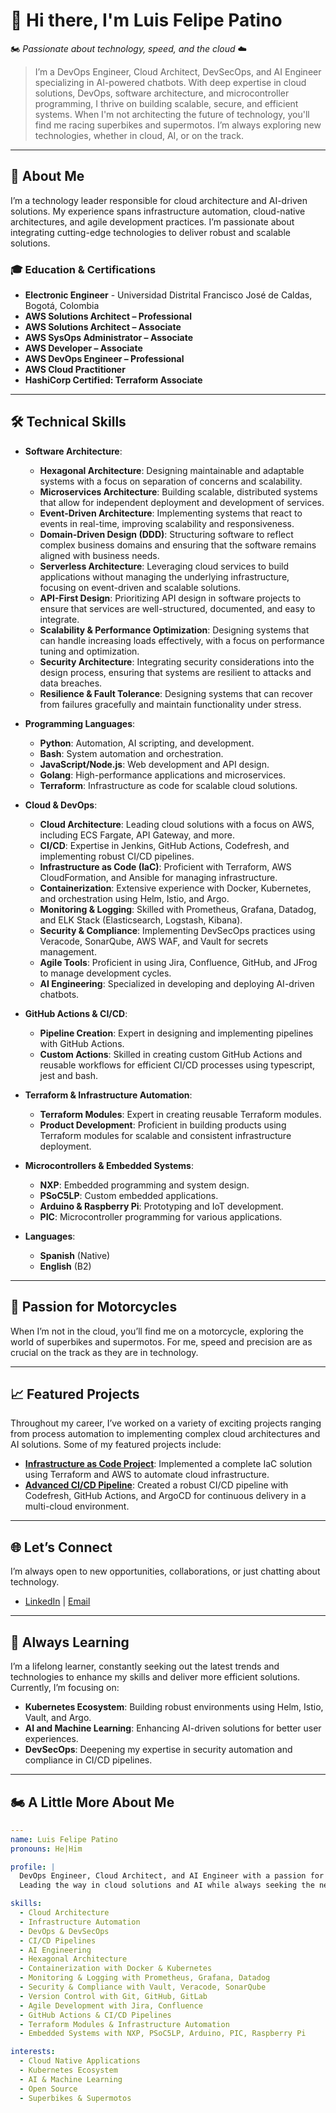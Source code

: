 # 👋 Hi there, I'm Luis Felipe Patino
🏍️ _Passionate about technology, speed, and the cloud_ ☁️

> I’m a DevOps Engineer, Cloud Architect, DevSecOps, and AI Engineer specializing in AI-powered chatbots. With deep expertise in cloud solutions, DevOps, software architecture, and microcontroller programming, I thrive on building scalable, secure, and efficient systems. When I'm not architecting the future of technology, you'll find me racing superbikes and supermotos. I’m always exploring new technologies, whether in cloud, AI, or on the track.

---

## 🚀 About Me

I’m a technology leader responsible for cloud architecture and AI-driven solutions. My experience spans infrastructure automation, cloud-native architectures, and agile development practices. I’m passionate about integrating cutting-edge technologies to deliver robust and scalable solutions.

### 🎓 Education & Certifications

- **Electronic Engineer** - Universidad Distrital Francisco José de Caldas, Bogotá, Colombia
- **AWS Solutions Architect – Professional**
- **AWS Solutions Architect – Associate**
- **AWS SysOps Administrator – Associate**
- **AWS Developer – Associate**
- **AWS DevOps Engineer – Professional**
- **AWS Cloud Practitioner**
- **HashiCorp Certified: Terraform Associate**

---

## 🛠️ Technical Skills

- **Software Architecture**:
  - **Hexagonal Architecture**: Designing maintainable and adaptable systems with a focus on separation of concerns and scalability.
  - **Microservices Architecture**: Building scalable, distributed systems that allow for independent deployment and development of services.
  - **Event-Driven Architecture**: Implementing systems that react to events in real-time, improving scalability and responsiveness.
  - **Domain-Driven Design (DDD)**: Structuring software to reflect complex business domains and ensuring that the software remains aligned with business needs.
  - **Serverless Architecture**: Leveraging cloud services to build applications without managing the underlying infrastructure, focusing on event-driven and scalable solutions.
  - **API-First Design**: Prioritizing API design in software projects to ensure that services are well-structured, documented, and easy to integrate.
  - **Scalability & Performance Optimization**: Designing systems that can handle increasing loads effectively, with a focus on performance tuning and optimization.
  - **Security Architecture**: Integrating security considerations into the design process, ensuring that systems are resilient to attacks and data breaches.
  - **Resilience & Fault Tolerance**: Designing systems that can recover from failures gracefully and maintain functionality under stress.
  
- **Programming Languages**:
  - **Python**: Automation, AI scripting, and development.
  - **Bash**: System automation and orchestration.
  - **JavaScript/Node.js**: Web development and API design.
  - **Golang**: High-performance applications and microservices.
  - **Terraform**: Infrastructure as code for scalable cloud solutions.

- **Cloud & DevOps**:
  - **Cloud Architecture**: Leading cloud solutions with a focus on AWS, including ECS Fargate, API Gateway, and more.
  - **CI/CD**: Expertise in Jenkins, GitHub Actions, Codefresh, and implementing robust CI/CD pipelines.
  - **Infrastructure as Code (IaC)**: Proficient with Terraform, AWS CloudFormation, and Ansible for managing infrastructure.
  - **Containerization**: Extensive experience with Docker, Kubernetes, and orchestration using Helm, Istio, and Argo.
  - **Monitoring & Logging**: Skilled with Prometheus, Grafana, Datadog, and ELK Stack (Elasticsearch, Logstash, Kibana).
  - **Security & Compliance**: Implementing DevSecOps practices using Veracode, SonarQube, AWS WAF, and Vault for secrets management.
  - **Agile Tools**: Proficient in using Jira, Confluence, GitHub, and JFrog to manage development cycles.
  - **AI Engineering**: Specialized in developing and deploying AI-driven chatbots.

- **GitHub Actions & CI/CD**:
  - **Pipeline Creation**: Expert in designing and implementing pipelines with GitHub Actions.
  - **Custom Actions**: Skilled in creating custom GitHub Actions and reusable workflows for efficient CI/CD processes using typescript, jest and bash.

- **Terraform & Infrastructure Automation**:
  - **Terraform Modules**: Expert in creating reusable Terraform modules.
  - **Product Development**: Proficient in building products using Terraform modules for scalable and consistent infrastructure deployment.

- **Microcontrollers & Embedded Systems**:
  - **NXP**: Embedded programming and system design.
  - **PSoC5LP**: Custom embedded applications.
  - **Arduino & Raspberry Pi**: Prototyping and IoT development.
  - **PIC**: Microcontroller programming for various applications.

- **Languages**:
  - **Spanish** (Native)
  - **English** (B2)

---

## 🏁 Passion for Motorcycles

When I’m not in the cloud, you’ll find me on a motorcycle, exploring the world of superbikes and supermotos. For me, speed and precision are as crucial on the track as they are in technology.

---

## 📈 Featured Projects

Throughout my career, I’ve worked on a variety of exciting projects ranging from process automation to implementing complex cloud architectures and AI solutions. Some of my featured projects include:

- **[Infrastructure as Code Project](#)**: Implemented a complete IaC solution using Terraform and AWS to automate cloud infrastructure.
- **[Advanced CI/CD Pipeline](#)**: Created a robust CI/CD pipeline with Codefresh, GitHub Actions, and ArgoCD for continuous delivery in a multi-cloud environment.

---

## 🌐 Let’s Connect

I’m always open to new opportunities, collaborations, or just chatting about technology.

- [LinkedIn](https://www.linkedin.com/in/luis-felipepl/) | [Email](mailto:luisfelipepatino@outlook.com)

---

## 🧠 Always Learning

I’m a lifelong learner, constantly seeking out the latest trends and technologies to enhance my skills and deliver more efficient solutions. Currently, I’m focusing on:

- **Kubernetes Ecosystem**: Building robust environments using Helm, Istio, Vault, and Argo.
- **AI and Machine Learning**: Enhancing AI-driven solutions for better user experiences.
- **DevSecOps**: Deepening my expertise in security automation and compliance in CI/CD pipelines.

---

## 🏍️ A Little More About Me

```yaml
---
name: Luis Felipe Patino
pronouns: He|Him

profile: |
  DevOps Engineer, Cloud Architect, and AI Engineer with a passion for high-performance motorcycles.
  Leading the way in cloud solutions and AI while always seeking the next big race on the track.

skills:
  - Cloud Architecture
  - Infrastructure Automation
  - DevOps & DevSecOps
  - CI/CD Pipelines
  - AI Engineering
  - Hexagonal Architecture
  - Containerization with Docker & Kubernetes
  - Monitoring & Logging with Prometheus, Grafana, Datadog
  - Security & Compliance with Vault, Veracode, SonarQube
  - Version Control with Git, GitHub, GitLab
  - Agile Development with Jira, Confluence
  - GitHub Actions & CI/CD Pipelines
  - Terraform Modules & Infrastructure Automation
  - Embedded Systems with NXP, PSoC5LP, Arduino, PIC, Raspberry Pi

interests:
  - Cloud Native Applications
  - Kubernetes Ecosystem
  - AI & Machine Learning
  - Open Source
  - Superbikes & Supermotos

```
